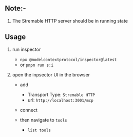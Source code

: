

## Note:-
1. The Stremable HTTP server should be in running state



## Usage
1. run inspector
   - `npx @modelcontextprotocol/inspector@latest`
   - or `pnpm run s:i`

2. open the inpsector UI in the browser
     - add 
       - Transport Type: `Stremable HTTP`
       - url: `http://localhost:3001/mcp`

    - connect
     - then navigate to `tools`
         - `list tools`
